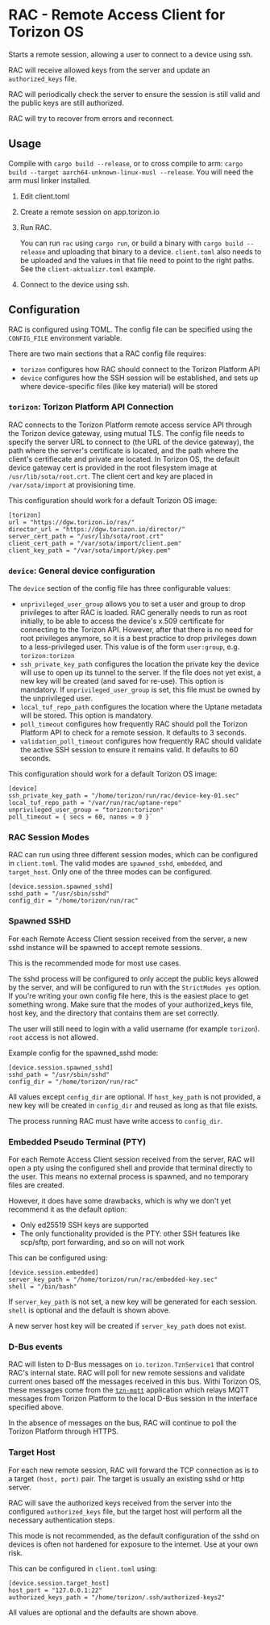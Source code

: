 # RAC - Remote Access Client for Torizon OS

Starts a remote session, allowing a user to connect to a device using ssh.

RAC will receive allowed keys from the server and update an `authorized_keys` file.

RAC will periodically check the server to ensure the session is still
valid and the public keys are still authorized.

RAC will try to recover from errors and reconnect.

## Usage

Compile with `cargo build --release`, or to cross compile to arm: `cargo build --target aarch64-unknown-linux-musl --release`. You will need the arm musl linker installed. 

1. Edit client.toml
   
2. Create a remote session on app.torizon.io
   
3. Run RAC.

   You can run `rac` using `cargo run`, or build a binary with `cargo build --release` and uploading that binary to a device. `client.toml` also needs to be uploaded and the values in that file need to point to the right paths. See the `client-aktualizr.toml` example.

4. Connect to the device using ssh.
    

## Configuration

RAC is configured using TOML. The config file can be specified using the `CONFIG_FILE` environment variable.

There are two main sections that a RAC config file requires: 

* `torizon` configures how RAC should connect to the Torizon Platform API
* `device` configures how the SSH session will be established, and sets up where device-specific files (like key material) will be stored

### `torizon`: Torizon Platform API Connection

RAC connects to the Torizon Platform remote access service API through the Torizon device gateway, using mutual TLS. The config file needs to specify the server URL to connect to (the URL of the device gateway), the path where the server's certificate is located, and the path where the client's certifiecate and private are located. In Torizon OS, the default device gateway cert is provided in the root filesystem image at `/usr/lib/sota/root.crt`. The client cert and key are placed in `/var/sota/import` at provisioning time.

This configuration should work for a default Torizon OS image:

```
[torizon]
url = "https://dgw.torizon.io/ras/"
director_url = "https://dgw.torizon.io/director/"
server_cert_path = "/usr/lib/sota/root.crt"
client_cert_path = "/var/sota/import/client.pem"
client_key_path = "/var/sota/import/pkey.pem"
```

### `device`: General device configuration

The `device` section of the config file has three configurable values:

* `unprivileged_user_group` allows you to set a user and group to drop privileges to after RAC is loaded. RAC generally needs to run as root initially, to be able to access the device's x.509 certificate for connecting to the Torizon API. However, after that there is no need for root privileges anymore, so it is a best practice to drop privileges down to a less-privileged user. This value is of the form `user:group`, e.g. `torizon:torizon`
* `ssh_private_key_path` configures the location the private key the device will use to open up its tunnel to the server. If the file does not yet exist, a new key will be created (and saved for re-use). This option is mandatory. If `unprivileged_user_group` is set, this file must be owned by the unprivileged user.
* `local_tuf_repo_path` configures the location where the Uptane metadata will be stored. This option is mandatory.
* `poll_timeout` configures how frequently RAC should poll the Torizon Platform API to check for a remote session. It defaults to 3 seconds.
* `validation_poll_timeout` configures how frequently RAC should validate the active SSH session to ensure it remains valid. It defaults to 60 seconds.

This configuration should work for a default Torizon OS image:


```
[device]
ssh_private_key_path = "/home/torizon/run/rac/device-key-01.sec"
local_tuf_repo_path = "/var/run/rac/uptane-repo"
unprivileged_user_group = "torizon:torizon"
poll_timeout = { secs = 60, nanos = 0 }`
```


### RAC Session Modes

RAC can run using three different session modes, which can be configured in `client.toml`. The valid modes are `spawned_sshd`, `embedded`, and `target_host`. Only one of the three modes can be configured.

```
[device.session.spawned_sshd]
sshd_path = "/usr/sbin/sshd"
config_dir = "/home/torizon/run/rac"
```

### Spawned SSHD

For each Remote Access Client session received from the server, a new sshd instance will be spawned to accept remote sessions.

This is the recommended mode for most use cases.

The sshd process will be configured to only accept the public keys allowed by the server, and will be configured to run with the `StrictModes yes` option. If you're writing your own config file here, this is the easiest place to get something wrong. Make sure that the modes of your authorized_keys file, host key, and the directory that contains them are set correctly.

The user will still need to login with a valid username (for example `torizon`). `root` access is not allowed.

Example config for the spawned_sshd mode:

```
[device.session.spawned_sshd]
sshd_path = "/usr/sbin/sshd"
config_dir = "/home/torizon/run/rac"
```

All values except `config_dir` are optional. If `host_key_path` is not provided, a new key will be created in `config_dir` and reused as long as that file exists.

The process running RAC must have write access to `config_dir`.

### Embedded Pseudo Terminal (PTY)

For each Remote Access Client session received from the server, RAC will open a pty using the configured shell and provide that terminal directly to the user. This means no external process is spawned, and no temporary files are created.

However, it does have some drawbacks, which is why we don't yet recommend it as the default option:

* Only ed25519 SSH keys are supported
* The only functionality provided is the PTY: other SSH features like scp/sftp, port forwarding, and so on will not work

This can be configured using:

```
[device.session.embedded]
server_key_path = "/home/torizon/run/rac/embedded-key.sec"
shell = "/bin/bash"
```

If `server_key_path` is not set, a new key will be generated for each session. `shell` is optional and the default is shown above.

A new server host key will be created if `server_key_path` does not exist.

### D-Bus events

RAC will listen to D-Bus messages on `io.torizon.TznService1` that control RAC's internal state. RAC will poll for new remote sessions and validate current ones based off the messages received in this bus. Withi Torizon OS, these messages come from the [`tzn-mqtt`](https://github.com/torizon/tzn-mqtt/) application which relays MQTT messages from Torizon Platform to the local D-Bus session in the interface specified above.

In the absence of messages on the bus, RAC will continue to poll the Torizon Platform through HTTPS.

### Target Host

For each new remote session, RAC will forward the TCP connection as is to a target `(host, port)` pair. The target is usually an existing sshd or http server.

RAC will save the authorized keys received from the server into the configured `authorized_keys` file, but the target host will perform all the necessary authentication steps.

This mode is not recommended, as the default configuration of the sshd on devices is often not hardened for exposure to the internet. Use at your own risk.

This can be configured in `client.toml` using:

```
[device.session.target_host]
host_port = "127.0.0.1:22"
authorized_keys_path = "/home/torizon/.ssh/authorized-keys2" 
```

All values are optional and the defaults are shown above.



